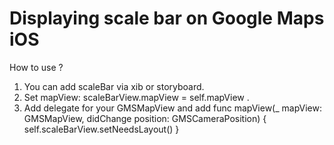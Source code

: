 # Displaying scale bar on Google Maps iOS


How to use ?

1. You can add scaleBar via xib or storyboard. 
2. Set mapView:   scaleBarView.mapView = self.mapView . 
3. Add delegate for your GMSMapView and add
func mapView(_ mapView: GMSMapView, didChange position: GMSCameraPosition) {        
self.scaleBarView.setNeedsLayout()
    }
